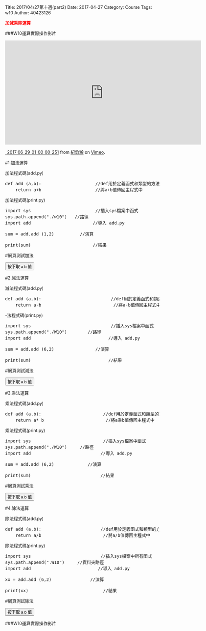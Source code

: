 Title: 2017/04/27第十週(part2)
Date: 2017-04-27
Category: Course
Tags: w10
Author: 40423126

<b><font color="red">加減乘除運算</font></b>

<!-- PELICAN_END_SUMMARY -->

###W10運算實際操作影片
<iframe src="https://player.vimeo.com/video/223485068" width="640" height="339" frameborder="0" webkitallowfullscreen mozallowfullscreen allowfullscreen></iframe>
<p><a href="https://vimeo.com/223485068">_2017_06_29_01_00_00_251</a> from <a href="https://vimeo.com/user60322140">紀鈞瀚</a> on <a href="https://vimeo.com">Vimeo</a>.</p>


#1.加法運算

加法程式碼(add.py)
<pre class="brush: python">
def add (a,b):                     //def用於定義函式和類型的方法
    return a+b                     //將a+b值傳回主程式中
</pre>
加法程式碼(print.py)
<pre class="brush: python">
import sys                         //插入sys檔案中函式
sys.path.append("./w10")   //路徑
import add                        //導入 add.py

sum = add.add (1,2)          //演算

print(sum)                        //結果
</pre>

#網頁測試加法
<!-- PELICAN_END_SUMMARY -->

<!-- 導入 Brython 標準程式庫 -->
 
<script src="../data/brython-3.3.1/brython.js"></script>
<script src="../data/brython-3.3.1/brython_stdlib.js"></script>
 
<!-- 啟動 Brython -->
<script>
window.onload=function(){
// 設定 data/py 為共用程式路徑
brython({debug:1, pythonpath:['./../data/py']});
}
</script>
 
<!-- 以下實際利用  Brython 畫四連桿 trace point 路徑-->
<!--<canvas id="w10" width="800" height="600"></canvas>-->
 
<div id="container" width="600" height="400"></div>
 
<script type="text/python3">
from browser import document as doc
from browser import html
import math
container = doc['container']
degree = math.pi/180
def button1(event):
    a = input("give me a")
    b = input("give me b")
    container <= str(float(a)+float(b))
doc["button1"].bind("click", button1)

</script>
<button id="button1">按下取 a b 值</button>


#2.減法運算

減法程式碼(add.py)
<pre class="brush: python">
def add (a,b):                           //def用於定義函式和類型的方法
    return a-b                            //將a-b值傳回主程式中
</pre>
-法程式碼(print.py)
<pre class="brush: python">
import sys                               //插入sys檔案中函式
sys.path.append("./W10")        //路徑
import add                              //導入 add.py

sum = add.add (6,2)                //演算

print(sum)                              //結果
</pre>

#網頁測試減法
<!-- PELICAN_END_SUMMARY -->

<!-- 導入 Brython 標準程式庫 -->
 
<script src="../data/brython-3.3.1/brython.js"></script>
<script src="../data/brython-3.3.1/brython_stdlib.js"></script>
 
<!-- 啟動 Brython -->
<script>
window.onload=function(){
// 設定 data/py 為共用程式路徑
brython({debug:1, pythonpath:['./../data/py']});
}
</script>
 
<!-- 以下實際利用  Brython 畫四連桿 trace point 路徑-->
<!--<canvas id="w10" width="800" height="600"></canvas>-->
 
<div id="container1" width="600" height="400"></div>
 
<script type="text/python3">
from browser import document as doc
from browser import html
import math
container = doc['container1']
degree = math.pi/180
def button2(event):
    a = input("give me a")
    b = input("give me b")
    container <= str(float(a)-float(b))
doc["button2"].bind("click", button2)

</script>
<button id="button2">按下取 a b 值</button>


#3.乘法運算

乘法程式碼(add.py)
<pre class="brush: python">
def add (a,b):                        //def用於定義函式和類型的方法
    return a* b                        //將a乘b值傳回主程式中
</pre>
乘法程式碼(print.py)
<pre class="brush: python">
import sys                            //插入sys檔案中函式
sys.path.append("./W10")     //路徑
import add                           //導入 add.py

sum = add.add (6,2)             //演算

print(sum)                           //結果
</pre>

#網頁測試乘法
<!-- PELICAN_END_SUMMARY -->

<!-- 導入 Brython 標準程式庫 -->
 
<script src="../data/brython-3.3.1/brython.js"></script>
<script src="../data/brython-3.3.1/brython_stdlib.js"></script>
 
<!-- 啟動 Brython -->
<script>
window.onload=function(){
// 設定 data/py 為共用程式路徑
brython({debug:1, pythonpath:['./../data/py']});
}
</script>
 
<!-- 以下實際利用  Brython 畫四連桿 trace point 路徑-->
<!--<canvas id="w10" width="800" height="600"></canvas>-->
 
<div id="container3" width="600" height="400"></div>
 
<script type="text/python3">
from browser import document as doc
from browser import html
import math
container = doc['container3']
degree = math.pi/180
def button3(event):
    a = input("give me a")
    b = input("give me b")
    container <= str(float(a)*float(b))
doc["button3"].bind("click", button3)

</script>
<button id="button3">按下取 a b 值</button>

#4.除法運算

除法程式碼(add.py)
<pre class="brush: python">
def add (a,b):                       //def用於定義函式和類型的方法
    return a/b                        //將a/b值傳回主程式中
</pre>
除法程式碼(print.py)
<pre class="brush: python">
import sys                           //插入sys檔案中所有函式
sys.path.append(".W10")     //資料夾路徑
import add                          //導入 add.py

xx = add.add (6,2)               //演算

print(xx)                             //結果
</pre>

#網頁測試除法
<!-- PELICAN_END_SUMMARY -->

<!-- 導入 Brython 標準程式庫 -->
 
<script src="../data/brython-3.3.1/brython.js"></script>
<script src="../data/brython-3.3.1/brython_stdlib.js"></script>
 
<!-- 啟動 Brython -->
<script>
window.onload=function(){
// 設定 data/py 為共用程式路徑
brython({debug:1, pythonpath:['./../data/py']});
}
</script>
 
<!-- 以下實際利用  Brython 畫四連桿 trace point 路徑-->
<!--<canvas id="w10" width="800" height="600"></canvas>-->
 
<div id="container4" width="600" height="400"></div>
 
<script type="text/python3">
from browser import document as doc
from browser import html
import math
container = doc['container4']
degree = math.pi/180
def button4(event):
    a = input("give me a")
    b = input("give me b")
    container <= str(float(a)/float(b))
doc["button4"].bind("click", button4)

</script> 
<button id="button4">按下取 a b 值</button>

###W10運算實際操作影片